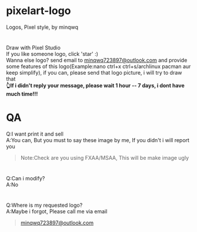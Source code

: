 # pixelart-logo
Logos, Pixel style, by minqwq
#
Draw with Pixel Studio  
If you like someone logo, click 'star' :)  
Wanna else logo? send email to minqwq723897@outlook.com and provide some features of this logo(Example:nano   ctrl+x   ctrl+s/archlinux   pacman   aur   keep simplify), if you can, please send that logo picture, i will try to draw that  
**👆If i didn't reply your message, please wait 1 hour -- 7 days, i dont have much time!!!**

# QA

Q:I want print it and sell  
A:You can, But you must to say these image by me, If you didn't i will report you  
> Note:Check are you using FXAA/MSAA, This will be make image ugly
#
Q:Can i modify?  
A:No
#
Q:Where is my requested logo?  
A:Maybe i forgot, Please call me via email
> minqwq723897@outlook.com
